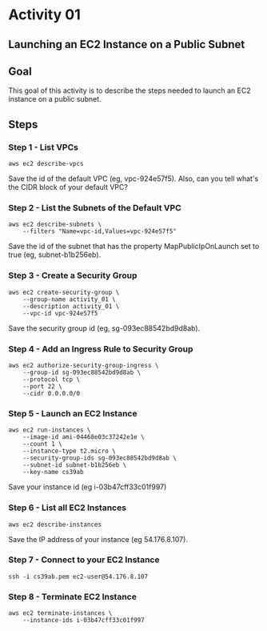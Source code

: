 # Activity 01

## Launching an EC2 Instance on a Public Subnet

## Goal
This goal of this activity is to describe the steps needed to launch an EC2 instance on a public subnet. 
 
## Steps

### Step 1 - List VPCs

```
aws ec2 describe-vpcs
```

Save the id of the default VPC (eg, vpc-924e57f5). Also, can you tell what's the CIDR block of your default VPC?

### Step 2 - List the Subnets of the Default VPC

```
aws ec2 describe-subnets \
    --filters "Name=vpc-id,Values=vpc-924e57f5"
```

Save the id of the subnet that has the property MapPublicIpOnLaunch set to true (eg, subnet-b1b256eb). 

### Step 3 - Create a Security Group 

```
aws ec2 create-security-group \
    --group-name activity_01 \
    --description activity_01 \
    --vpc-id vpc-924e57f5 
```

Save the security group id (eg, sg-093ec88542bd9d8ab).

### Step 4 - Add an Ingress Rule to Security Group 

```
aws ec2 authorize-security-group-ingress \
    --group-id sg-093ec88542bd9d8ab \
    --protocol tcp \
    --port 22 \
    --cidr 0.0.0.0/0
```

### Step 5 - Launch an EC2 Instance

```
aws ec2 run-instances \
    --image-id ami-04468e03c37242e1e \
    --count 1 \
    --instance-type t2.micro \
    --security-group-ids sg-093ec88542bd9d8ab \
    --subnet-id subnet-b1b256eb \
    --key-name cs39ab
```

Save your instance id (eg i-03b47cff33c01f997)

### Step 6 - List all EC2 Instances

```
aws ec2 describe-instances
```

Save the IP address of your instance (eg 54.176.8.107). 

### Step 7 - Connect to your EC2 Instance 

```
ssh -i cs39ab.pem ec2-user@54.176.8.107
```

### Step 8 - Terminate EC2 Instance 

```
aws ec2 terminate-instances \
    --instance-ids i-03b47cff33c01f997
```